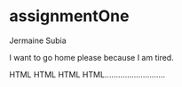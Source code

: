 # assignmentOne

Jermaine Subia

I want to go home please because I am tired.

HTML HTML HTML HTML...........................